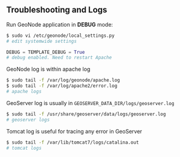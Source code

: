 ## Troubleshooting and Logs

Run GeoNode application in **DEBUG** mode:

```bash
$ sudo vi /etc/geonode/local_settings.py
# edit systemwide settings
```
```python
DEBUG = TEMPLATE_DEBUG = True
# debug enabled. Need to restart Apache
```

GeoNode log is within apache log

```bash
$ sudo tail -f /var/log/geonode/apache.log
$ sudo tail -f /var/log/apache2/error.log
# apache logs
```

GeoServer log is usually in `GEOSERVER_DATA_DIR/logs/geoserver.log`

```bash
$ sudo tail -f /usr/share/geoserver/data/logs/geoserver.log
# geoserver logs
```

Tomcat log is useful for tracing any error in GeoServer

```bash
$ sudo tail -f /var/lib/tomcat7/logs/catalina.out
# tomcat logs
```
<!--
PostgreSQL log can be investigated here

```bash
sudo tail -f /var/log/postgresql/postgresql-9.3-main.log
# postgresql logs
``` -->
